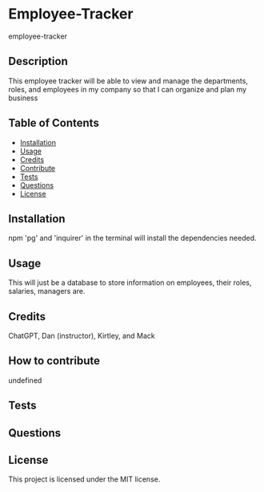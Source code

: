 # Employee-Tracker
 employee-tracker

  ## Description

  This employee tracker will be able to view and manage the departments, roles, and employees in my company so that I can organize and plan my business

  ## Table of Contents

- [Installation](#installation)
- [Usage](#usage)
- [Credits](#credits)
- [Contribute](#contribute)
- [Tests](#tests)
- [Questions](#questions)
- [License](#license)



## Installation
npm 'pg' and 'inquirer' in the terminal will install the dependencies needed.

## Usage
This will just be a database to store information on employees, their roles, salaries, managers are.

## Credits
ChatGPT, Dan (instructor), Kirtley, and Mack

## How to contribute
undefined

## Tests


## Questions



## License

  This project is licensed under the MIT license.